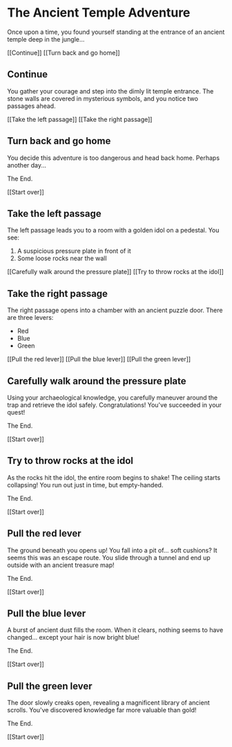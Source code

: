 <!--
author:  Claude
email: 
version:  0.1.0
language: en
narrator: US English Female
comment: A simple adventure story with multiple paths
-->

# The Ancient Temple Adventure

Once upon a time, you found yourself standing at the entrance of an ancient temple deep in the jungle...

[[Continue]]
[[Turn back and go home]]

## Continue
You gather your courage and step into the dimly lit temple entrance. The stone walls are covered in mysterious symbols, and you notice two passages ahead.

[[Take the left passage]]
[[Take the right passage]]

## Turn back and go home
You decide this adventure is too dangerous and head back home. Perhaps another day...

The End.

[[Start over]]

## Take the left passage
The left passage leads you to a room with a golden idol on a pedestal. You see:
1. A suspicious pressure plate in front of it
2. Some loose rocks near the wall

[[Carefully walk around the pressure plate]]
[[Try to throw rocks at the idol]]

## Take the right passage
The right passage opens into a chamber with an ancient puzzle door. There are three levers:
- Red
- Blue
- Green

[[Pull the red lever]]
[[Pull the blue lever]]
[[Pull the green lever]]

## Carefully walk around the pressure plate
Using your archaeological knowledge, you carefully maneuver around the trap and retrieve the idol safely. Congratulations! You've succeeded in your quest!

The End.

[[Start over]]

## Try to throw rocks at the idol
As the rocks hit the idol, the entire room begins to shake! The ceiling starts collapsing! You run out just in time, but empty-handed.

The End.

[[Start over]]

## Pull the red lever
The ground beneath you opens up! You fall into a pit of... soft cushions? It seems this was an escape route. You slide through a tunnel and end up outside with an ancient treasure map!

The End.

[[Start over]]

## Pull the blue lever
A burst of ancient dust fills the room. When it clears, nothing seems to have changed... except your hair is now bright blue!

The End.

[[Start over]]

## Pull the green lever
The door slowly creaks open, revealing a magnificent library of ancient scrolls. You've discovered knowledge far more valuable than gold!

The End.

[[Start over]]
